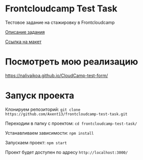 # Frontcloudcamp Test Task

Тестовое задание на стажировку в Frontcloudcamp

[Описание задания](https://github.com/FrontCloudCamp/test-assignment)

[Ссылка на макет](https://www.figma.com/file/rzIp6awR6dGFVrcxcCEwzD/FrontCloudCamp?type=design&node-id=39-29554&t=yZOyF3gia0a2ky5r-0)

# Посмотреть мою реализацию
https://nalivaikoa.github.io/CloudCamp-test-form/

# Запуск проекта

Клонируем репозиторий:
`git clone https://github.com/Axent13/frontcloudcamp-test-task.git`

Переходим в папку с проектом:
`cd frontcloudcamp-test-task/`

Устанавливаем зависимости:
`npm install`

Запускаем проект:
`npm start`

Проект будет доступен по адресу `http://localhost:3000/`
